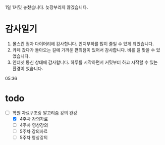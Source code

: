 1일 1커밋 놓쳤습니다. 늦장부리지 않겠습니다.

# 감사일기

1. 몰스킨 점자 다이어리에 감사합니다. 인지부하를 많이 줄일 수 있게 되었습니다.
2. 카페 갔다가 돌아오는 길에 가까운 편의점이 있어서 감사합니다. 비를 덜 맞을 수 있었습니다.
3. 인터넷 통신 상태에 감사합니다. 하루를 시작하면서 커밋부터 하고 시작할 수 있는 환경이 었습니다.

05:36

# todo

- [ ] 학원 자료구조랑 알고리즘 강의 완강
  - [x] 4주차 강의자료
  - [ ] 4주차 영상강의
  - [ ] 5주차 강의자료
  - [ ] 5주차 영상강의
